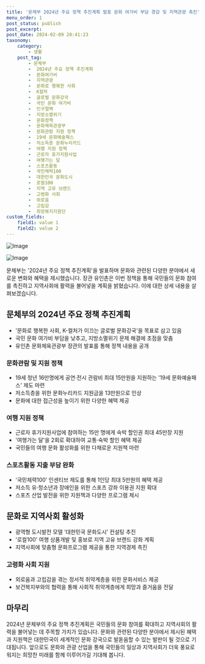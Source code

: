 ```yaml
---
title: '문체부 2024년 주요 정책 추진계획 발표 문화 여가비 부담 경감 및 지역관광 촉진'
menu_order: 1
post_status: publish
post_excerpt: 
post_date: 2024-02-09 20:41:23
taxonomy:
    category:
        - 생활
    post_tag:
        - 문체부
        -  2024년 주요 정책 추진계획
        -  문화여가비
        -  지역관광
        -  문화로 행복한 사회
        -  K컬처
        -  글로벌 문화강국
        -  국민 문화 여가비
        -  인구절벽
        -  지방소멸위기
        -  문화정책
        -  문화체육관광부
        -  문화관람 지원 정책
        -  19세 문화예술패스
        -  저소득층 문화누리카드
        -  여행 지원 정책
        -  근로자 휴가지원사업
        -  여행가는 달
        -  스포츠활동
        -  국민체력100
        -  대한민국 문화도시
        -  로컬100
        -  지역 고유 브랜드
        -  고령화 사회
        -  외로움
        -  고립감
        -  희망복지지원단
custom_fields:
    field1: value 1
    field2: value 2
---
```


![Image](https://imgnews.pstatic.net/image/662/2024/02/09/0000037346_001_20240209060105372.jpg?type=w647)

![Image](https://imgnews.pstatic.net/image/662/2024/02/09/0000037346_002_20240209060105506.jpg?type=w647)

문체부는 '2024년 주요 정책 추진계획'을 발표하며 문화와 관련된 다양한 분야에서 새로운 변화와 혜택을 제시했습니다. 장관 유인촌은 이번 정책을 통해 국민들의 문화 참여를 촉진하고 지역사회에 활력을 불어넣을 계획을 밝혔습니다. 이에 대한 상세 내용을 살펴보겠습니다.
## 문체부의 2024년 주요 정책 추진계획
- '문화로 행복한 사회, K-컬처가 이끄는 글로벌 문화강국'을 목표로 삼고 있음
- 국민 문화 여가비 부담을 낮추고, 지방소멸위기 문제 해결에 초점을 맞춤
- 유인촌 문화체육관광부 장관의 발표를 통해 정책 내용을 공개
### 문화관람 및 지원 정책
- 19세 청년 16만명에게 공연·전시 관람비 최대 15만원을 지원하는 '19세 문화예술패스' 제도 마련
- 저소득층을 위한 문화누리카드 지원금을 13만원으로 인상
- 문화에 대한 접근성을 높이기 위한 다양한 혜택 제공
### 여행 지원 정책
- 근로자 휴가지원사업에 참여하는 15만 명에게 숙박 할인권 최대 45만장 지원
- '여행가는 달'을 2회로 확대하여 교통·숙박 할인 혜택 제공
- 국민들의 여행 문화 활성화를 위한 다채로운 지원책 마련
### 스포츠활동 지출 부담 완화
- '국민체력100' 인센티브 제도를 통해 1인당 최대 5만원의 혜택 제공
- 저소득 유·청소년과 장애인을 위한 스포츠 강좌 이용권 지원 확대
- 스포츠 산업 발전을 위한 지원책과 다양한 프로그램 제시
## 문화로 지역사회 활성화
- 광역형 도시발전 모델 '대한민국 문화도시' 컨설팅 추진
- '로컬100' 여행 상품개발 및 홍보로 지역 고유 브랜드 강화 계획
- 지역사회에 맞춤형 문화프로그램 제공을 통한 지역경제 촉진
### 고령화 사회 지원
- 외로움과 고립감을 겪는 정서적 취약계층을 위한 문화서비스 제공
- 보건복지부와의 협력을 통해 사회적 취약계층에게 희망과 즐거움을 전달
## 마무리
2024년 문체부의 주요 정책 추진계획은 국민들의 문화 참여를 확대하고 지역사회의 활력을 불어넣는 데 주목할 가치가 있습니다. 문화와 관련된 다양한 분야에서 제시된 혜택과 지원책은 대한민국이 세계적인 문화 강국으로 발돋움할 수 있는 발판이 될 것으로 기대됩니다. 앞으로도 문화와 관광 산업을 통해 국민들의 일상과 지역사회가 더욱 풍요로워지는 희망찬 미래를 함께 이루어가길 기대해 봅니다.
